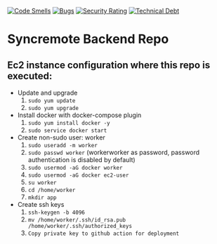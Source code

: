 [![Code Smells](https://sonarcloud.io/api/project_badges/measure?project=devsyncremote_Backend&metric=code_smells&token=7b4798c2782e2cb158dcd3314b400037fdd2968d)](https://sonarcloud.io/summary/new_code?id=devsyncremote_Backend)
[![Bugs](https://sonarcloud.io/api/project_badges/measure?project=devsyncremote_Backend&metric=bugs&token=7b4798c2782e2cb158dcd3314b400037fdd2968d)](https://sonarcloud.io/summary/new_code?id=devsyncremote_Backend)
[![Security Rating](https://sonarcloud.io/api/project_badges/measure?project=devsyncremote_Backend&metric=security_rating&token=7b4798c2782e2cb158dcd3314b400037fdd2968d)](https://sonarcloud.io/summary/new_code?id=devsyncremote_Backend)
[![Technical Debt](https://sonarcloud.io/api/project_badges/measure?project=devsyncremote_Backend&metric=sqale_index&token=7b4798c2782e2cb158dcd3314b400037fdd2968d)](https://sonarcloud.io/summary/new_code?id=devsyncremote_Backend)

# Syncremote Backend Repo

## Ec2 instance configuration where this repo is executed:
* Update and upgrade
  1. `sudo yum update`
  2. `sudo yum upgrade`
* Install docker with docker-compose plugin
  1. `sudo yum install docker -y`
  2. `sudo service docker start`
* Create non-sudo user: worker
  1. `sudo useradd -m worker`
  2. `sudo passwd worker` (workerworker as password, password authentication is disabled by default)
  3. `sudo usermod -aG docker worker`
  4. `sudo usermod -aG docker ec2-user`
  4. `su worker`
  5. `cd /home/worker`
  6. `mkdir app`
* Create ssh keys
  1. `ssh-keygen -b 4096`
  2. `mv /home/worker/.ssh/id_rsa.pub /home/worker/.ssh/authorized_keys`
  3. `Copy private key to github action for deployment`
